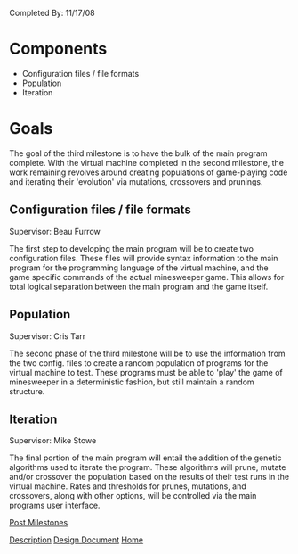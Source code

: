 Completed By: 11/17/08

# Components #

  * Configuration files / file formats
  * Population
  * Iteration

# Goals #

The goal of the third milestone is to have the bulk of the main program complete. With the virtual machine completed in the second milestone, the work remaining revolves around creating populations of game-playing code and iterating their 'evolution' via mutations, crossovers and prunings.

## Configuration files / file formats ##

Supervisor: Beau Furrow

The first step to developing the main program will be to create two configuration files. These files will provide syntax information to the main program for the programming language of the virtual machine, and the game specific commands of the actual minesweeper game. This allows for total logical separation between the main program and the game itself.

## Population ##

Supervisor: Cris Tarr

The second phase of the third milestone will be to use the information from the two config. files to create a random population of programs for the virtual machine to test. These programs must be able to 'play' the game of minesweeper in a deterministic fashion, but still maintain a random structure.

## Iteration ##

Supervisor: Mike Stowe

The final portion of the main program will entail the addition of the genetic algorithms used to iterate the program. These algorithms will prune, mutate and/or crossover the population based on the results of their test runs in the virtual machine. Rates and thresholds for prunes, mutations, and crossovers, along with other options, will be controlled via the main programs user interface.

[Post Milestones](postMilestone.md)

[Description](DDDescription.md) [Design Document](DesignDocument.md) [Home](Home.md)